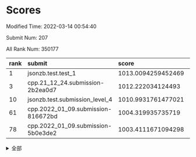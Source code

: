 # Scores

Modified Time: 2022-03-14 00:54:40

Submit Num: 207

All Rank Num: 350177

| rank |               submit               |       score        |       sigma        | pk_num |
| :--- | :--------------------------------- | :----------------- | :----------------- | :----- |
| 1    | jsonzb.test.test_1                 | 1013.0094259452469 | 0.7969366767259088 | 6766   |
| 3    | cpp.21_12_24.submission-2b2ea0d7   | 1012.222034124493  | 0.800573982611389  | 6768   |
| 10   | jsonzb.test.submission_level_4     | 1010.9931761477021 | 0.7759957044810069 | 6768   |
| 61   | cpp.2022_01_09.submission-816672bd | 1004.319935735719  | 0.7152674329987123 | 6767   |
| 78   | cpp.2022_01_09.submission-5b0e3de2 | 1003.4111671094298 | 0.7158595704219075 | 6762   |


<details>
<summary>全部</summary>

| rank |                 submit                 |       score        |       sigma        | pk_num |
| :--- | :------------------------------------- | :----------------- | :----------------- | :----- |
| 1    | jsonzb.test.test_1                     | 1013.0094259452469 | 0.7969366767259088 | 6766   |
| 2    | gobigger.level_3.submission_level_3_6  | 1012.2702647315886 | 0.797065125209208  | 6766   |
| 3    | cpp.21_12_24.submission-2b2ea0d7       | 1012.222034124493  | 0.800573982611389  | 6768   |
| 4    | gobigger.level_3.submission_level_3_38 | 1011.2519095958035 | 0.7794727253619892 | 6761   |
| 5    | gobigger.level_3.submission_level_3_27 | 1011.1789643995364 | 0.7733810501169693 | 6769   |
| 6    | gobigger.level_3.submission_level_3_9  | 1011.1528948335149 | 0.7784790419107426 | 6772   |
| 7    | gobigger.level_3.submission_level_3_48 | 1011.1178387250841 | 0.776905147966436  | 6769   |
| 8    | gobigger.level_3.submission_level_3_36 | 1011.0363616027007 | 0.775143936640075  | 6769   |
| 9    | gobigger.level_3.submission_level_3_11 | 1011.0017594376279 | 0.7754097236047734 | 6767   |
| 10   | jsonzb.test.submission_level_4         | 1010.9931761477021 | 0.7759957044810069 | 6768   |
| 11   | gobigger.level_3.submission_level_3_12 | 1010.8961231373039 | 0.7900990319981257 | 6766   |
| 12   | gobigger.level_3.submission_level_3_8  | 1010.8725216252241 | 0.7585413721563681 | 6772   |
| 13   | gobigger.level_3.submission_level_3_3  | 1010.8646286454957 | 0.7567438553768588 | 6767   |
| 14   | gobigger.level_3.submission_level_3_34 | 1010.7051790778442 | 0.7528672958184986 | 6776   |
| 15   | gobigger.level_3.submission_level_3_28 | 1010.494531251748  | 0.7654350552309017 | 6768   |
| 16   | gobigger.level_3.submission_level_3_22 | 1010.3452787384692 | 0.7610202223006468 | 6766   |
| 17   | gobigger.level_3.submission_level_3_25 | 1010.3362821161201 | 0.7655747933039427 | 6769   |
| 18   | gobigger.level_3.submission_level_3_14 | 1010.324346616866  | 0.7625903394057337 | 6765   |
| 19   | gobigger.level_3.submission_level_3_7  | 1010.3097448591117 | 0.7585312043341296 | 6766   |
| 20   | gobigger.level_3.submission_level_3_49 | 1010.1691302872694 | 0.7722513517054552 | 6764   |
| 21   | gobigger.level_3.submission_level_3_15 | 1010.1628006481444 | 0.7647802520407962 | 6764   |
| 22   | gobigger.level_3.submission_level_3_26 | 1010.1580969209606 | 0.7489392560252347 | 6767   |
| 23   | gobigger.level_3.submission_level_3_0  | 1010.1542358196718 | 0.7457114236371083 | 6771   |
| 24   | gobigger.level_3.submission_level_3_13 | 1010.1037256075736 | 0.7526537706261133 | 6768   |
| 25   | gobigger.level_3.submission_level_3_47 | 1009.9104039209776 | 0.7528812324238532 | 6771   |
| 26   | gobigger.level_3.submission_level_3_21 | 1009.8691583249403 | 0.7536360491432988 | 6768   |
| 27   | gobigger.level_3.submission_level_3_18 | 1009.868107886708  | 0.7480564948721923 | 6774   |
| 28   | gobigger.level_3.submission_level_3_24 | 1009.8510195044965 | 0.7330815778403641 | 6765   |
| 29   | gobigger.level_3.submission_level_3_30 | 1009.8403735946313 | 0.7759206276970525 | 6770   |
| 30   | gobigger.level_3.submission_level_3_42 | 1009.8392880691039 | 0.7413576898966574 | 6767   |
| 31   | gobigger.level_3.submission_level_3_46 | 1009.7828307898367 | 0.7386958217981255 | 6768   |
| 32   | gobigger.level_3.submission_level_3_31 | 1009.7555785012436 | 0.7419559027499073 | 6765   |
| 33   | gobigger.level_3.submission_level_3_37 | 1009.7553580030209 | 0.7621763572913814 | 6766   |
| 34   | gobigger.level_3.submission_level_3_4  | 1009.6699672970168 | 0.7755458984958632 | 6768   |
| 35   | gobigger.level_3.submission_level_3_45 | 1009.6342819172867 | 0.7533707910530735 | 6768   |
| 36   | gobigger.level_3.submission_level_3_10 | 1009.5990804185313 | 0.7552189138653865 | 6764   |
| 37   | gobigger.level_3.submission_level_3_44 | 1009.549538811164  | 0.7489632448514095 | 6763   |
| 38   | gobigger.level_3.submission_level_3_33 | 1009.5478296418431 | 0.739612044340891  | 6763   |
| 39   | gobigger.level_3.submission_level_3_43 | 1009.5229786411512 | 0.7798509349745036 | 6757   |
| 40   | gobigger.level_3.submission_level_3_19 | 1009.4928984769199 | 0.7417732385007092 | 6765   |
| 41   | gobigger.level_3.submission_level_3_16 | 1009.4573599965529 | 0.7415219852735699 | 6770   |
| 42   | gobigger.level_3.submission_level_3_23 | 1009.445239059734  | 0.7502478132376037 | 6768   |
| 43   | gobigger.level_3.submission_level_3_35 | 1009.3810974830062 | 0.731809953501642  | 6765   |
| 44   | gobigger.level_3.submission_level_3_5  | 1009.3131036537923 | 0.7457627925626241 | 6768   |
| 45   | gobigger.level_3.submission_level_3_41 | 1009.2513194875191 | 0.7303309861643    | 6769   |
| 46   | gobigger.level_3.submission_level_3_29 | 1009.1938555854764 | 0.7551923274194178 | 6763   |
| 47   | gobigger.level_3.submission_level_3_40 | 1009.1931664567343 | 0.7553153824069069 | 6767   |
| 48   | gobigger.level_3.submission_level_3_39 | 1009.1550312408555 | 0.7558784579520303 | 6765   |
| 49   | gobigger.level_3.submission_level_3_20 | 1009.0097730536429 | 0.7460478316516592 | 6770   |
| 50   | gobigger.level_3.submission_level_3_32 | 1008.9908021889621 | 0.7614119478905734 | 6767   |
| 51   | gobigger.level_3.submission_level_3_17 | 1008.8617611916425 | 0.7369113331427724 | 6766   |
| 52   | gobigger.level_3.submission_level_3_1  | 1008.7777395734248 | 0.7417190590111203 | 6766   |
| 53   | gobigger.level_3.submission_level_3_2  | 1008.7628197877102 | 0.7442603795690506 | 6767   |
| 54   | gobigger.level_1.submission_level_1_41 | 1005.0897186441936 | 0.7200143699220852 | 6768   |
| 55   | gobigger.level_1.submission_level_1_49 | 1004.7488248025729 | 0.7402330365577824 | 6764   |
| 56   | gobigger.level_1.submission_level_1_26 | 1004.7220118233207 | 0.7150973816121148 | 6767   |
| 57   | gobigger.level_1.submission_level_1_11 | 1004.6452285738338 | 0.7160026344171603 | 6770   |
| 58   | gobigger.level_1.submission_level_1_13 | 1004.6443773453781 | 0.7136915786272452 | 6765   |
| 59   | gobigger.level_1.submission_level_1_46 | 1004.6185214078401 | 0.7335321062576948 | 6769   |
| 60   | gobigger.level_1.submission_level_1_28 | 1004.3802822223823 | 0.7242696746970598 | 6767   |
| 61   | cpp.2022_01_09.submission-816672bd     | 1004.319935735719  | 0.7152674329987123 | 6767   |
| 62   | gobigger.level_1.submission_level_1_36 | 1004.2067349365573 | 0.7230306321077831 | 6767   |
| 63   | gobigger.level_1.submission_level_1_44 | 1004.1590614005543 | 0.74093011057469   | 6770   |
| 64   | gobigger.level_1.submission_level_1_6  | 1004.0711018343662 | 0.7189046294156433 | 6774   |
| 65   | gobigger.level_1.submission_level_1_12 | 1004.015083956613  | 0.7242047062792009 | 6769   |
| 66   | gobigger.level_1.submission_level_1_34 | 1003.9733879637687 | 0.7201341013489028 | 6759   |
| 67   | gobigger.level_1.submission_level_1_40 | 1003.7320904521032 | 0.7216112434109678 | 6768   |
| 68   | gobigger.level_1.submission_level_1_0  | 1003.69894813002   | 0.7003950762510284 | 6764   |
| 69   | gobigger.level_1.submission_level_1_23 | 1003.6974463034552 | 0.7127810533711605 | 6770   |
| 70   | gobigger.level_1.submission_level_1_18 | 1003.6895644761564 | 0.7285836720212294 | 6769   |
| 71   | gobigger.level_1.submission_level_1_33 | 1003.661850745742  | 0.7129952581193968 | 6769   |
| 72   | gobigger.level_1.submission_level_1_25 | 1003.6606342139452 | 0.7225349365116468 | 6768   |
| 73   | gobigger.level_1.submission_level_1_22 | 1003.6035299276565 | 0.723523408884227  | 6770   |
| 74   | gobigger.level_1.submission_level_1_29 | 1003.5315190909405 | 0.7107073828980556 | 6762   |
| 75   | gobigger.level_1.submission_level_1_30 | 1003.4473090293772 | 0.7183618248716108 | 6765   |
| 76   | gobigger.level_1.submission_level_1_16 | 1003.4420590236524 | 0.7232434697165168 | 6761   |
| 77   | gobigger.level_1.submission_level_1_31 | 1003.438566567647  | 0.719588994971978  | 6763   |
| 78   | cpp.2022_01_09.submission-5b0e3de2     | 1003.4111671094298 | 0.7158595704219075 | 6762   |
| 79   | gobigger.level_1.submission_level_1_32 | 1003.3524152364539 | 0.7118547346454343 | 6771   |
| 80   | gobigger.level_1.submission_level_1_4  | 1003.3111158685731 | 0.7205807214831317 | 6771   |
| 81   | gobigger.level_1.submission_level_1_1  | 1003.3054718840956 | 0.7078930110694768 | 6767   |
| 82   | gobigger.level_1.submission_level_1_9  | 1003.3037917116369 | 0.7164982417201442 | 6763   |
| 83   | gobigger.level_1.submission_level_1_7  | 1003.2502228399683 | 0.6973267034390984 | 6764   |
| 84   | gobigger.level_1.submission_level_1_10 | 1003.2235539121706 | 0.7162847438584667 | 6768   |
| 85   | gobigger.level_1.submission_level_1_48 | 1003.2098216130756 | 0.7175502791867661 | 6770   |
| 86   | gobigger.level_1.submission_level_1_17 | 1003.1546974257963 | 0.7169739006218815 | 6764   |
| 87   | gobigger.level_1.submission_level_1_45 | 1003.0736730348999 | 0.720912037572596  | 6766   |
| 88   | gobigger.level_1.submission_level_1_39 | 1002.9991280873169 | 0.7189885204037699 | 6763   |
| 89   | gobigger.level_1.submission_level_1_20 | 1002.9961104407204 | 0.7075678917435696 | 6771   |
| 90   | gobigger.level_1.submission_level_1_19 | 1002.9536959678139 | 0.7215448109947141 | 6769   |
| 91   | gobigger.level_1.submission_level_1_21 | 1002.8825878348579 | 0.7203786349768722 | 6768   |
| 92   | gobigger.level_1.submission_level_1_3  | 1002.8536752230941 | 0.722406247889652  | 6766   |
| 93   | gobigger.level_1.submission_level_1_15 | 1002.8419071744333 | 0.7261109646207636 | 6768   |
| 94   | gobigger.level_1.submission_level_1_43 | 1002.7655572097055 | 0.7193757168207002 | 6768   |
| 95   | gobigger.level_1.submission_level_1_35 | 1002.6646399508378 | 0.7155862874612126 | 6766   |
| 96   | gobigger.level_1.submission_level_1_8  | 1002.6598608453563 | 0.709426256447277  | 6770   |
| 97   | gobigger.level_1.submission_level_1_24 | 1002.5615216757777 | 0.7070457949111136 | 6767   |
| 98   | gobigger.level_1.submission_level_1_14 | 1002.5190646382089 | 0.7061523838707411 | 6767   |
| 99   | gobigger.level_1.submission_level_1_47 | 1002.4920402176075 | 0.7147138467752246 | 6766   |
| 100  | gobigger.level_1.submission_level_1_5  | 1002.3950555546539 | 0.7112768270123396 | 6769   |
| 101  | gobigger.level_1.submission_level_1_2  | 1002.2316361865821 | 0.7155557806895999 | 6768   |
| 102  | gobigger.level_1.submission_level_1_38 | 1001.9946552673139 | 0.7135598243858675 | 6768   |
| 103  | gobigger.level_1.submission_level_1_42 | 1001.8835221646342 | 0.7164066489835733 | 6768   |
| 104  | gobigger.level_1.submission_level_1_27 | 1001.8771581206419 | 0.7107346346172856 | 6770   |
| 105  | gobigger.level_1.submission_level_1_37 | 1001.6904353029405 | 0.7112579432192278 | 6762   |
| 106  | gobigger.random.submission_random_45   | 997.2989401576496  | 0.7026384679174428 | 6770   |
| 107  | gobigger.random.submission_random_9    | 997.2637569018806  | 0.7063269280566864 | 6761   |
| 108  | gobigger.random.submission_random_28   | 997.2320399477273  | 0.7046930806803915 | 6763   |
| 109  | gobigger.random.submission_random_5    | 996.9847804288844  | 0.705805306969059  | 6767   |
| 110  | gobigger.random.submission_random_18   | 996.9841962496214  | 0.7007609515409396 | 6765   |
| 111  | gobigger.random.submission_random_29   | 996.8553558751951  | 0.705068836913674  | 6766   |
| 112  | gobigger.random.submission_random_39   | 996.8370997392487  | 0.7063408708430584 | 6762   |
| 113  | gobigger.random.submission_random_24   | 996.7990745704183  | 0.7153202157943565 | 6770   |
| 114  | gobigger.random.submission_random_47   | 996.7538568195257  | 0.7132437244080334 | 6766   |
| 115  | gobigger.random.submission_random_0    | 996.6906892507019  | 0.702327094180866  | 6770   |
| 116  | gobigger.random.submission_random_48   | 996.5964233419935  | 0.6989936063924812 | 6771   |
| 117  | gobigger.random.submission_random_17   | 996.5581916480072  | 0.6923137921068598 | 6762   |
| 118  | gobigger.random.submission_random_33   | 996.4972830497665  | 0.7049607559060828 | 6762   |
| 119  | gobigger.random.submission_random_7    | 996.4943840190667  | 0.7090154875731647 | 6764   |
| 120  | gobigger.random.submission_random_14   | 996.4605225498927  | 0.7119441299134713 | 6768   |
| 121  | gobigger.random.submission_random_15   | 996.4532745509597  | 0.7198135684675775 | 6764   |
| 122  | gobigger.random.submission_random_12   | 996.4517757755931  | 0.7094889325280429 | 6768   |
| 123  | gobigger.random.submission_random_37   | 996.4144669874468  | 0.7039137280730062 | 6763   |
| 124  | gobigger.random.submission_random_32   | 996.3371582976442  | 0.712817695001279  | 6769   |
| 125  | gobigger.random.submission_random_1    | 996.2117609697804  | 0.7139926763495046 | 6766   |
| 126  | gobigger.random.submission_random_3    | 996.2090684969198  | 0.7038081510575375 | 6768   |
| 127  | gobigger.random.submission_random_34   | 996.1979663420843  | 0.7165561136365602 | 6769   |
| 128  | gobigger.random.submission_random_40   | 996.165582378756   | 0.7241174253458429 | 6770   |
| 129  | gobigger.random.submission_random_36   | 996.1508327922302  | 0.7098756510786203 | 6768   |
| 130  | gobigger.random.submission_random_10   | 996.0437494157443  | 0.7201308699521884 | 6765   |
| 131  | gobigger.random.submission_random_43   | 996.017577806072   | 0.7201049345132862 | 6761   |
| 132  | gobigger.random.submission_random_49   | 996.0143686757693  | 0.7133171524044399 | 6766   |
| 133  | gobigger.random.submission_random_6    | 995.9734976489153  | 0.7262589231281682 | 6769   |
| 134  | gobigger.random.submission_random_19   | 995.9584479699208  | 0.7000615382931286 | 6766   |
| 135  | gobigger.random.submission_random_26   | 995.8426262121862  | 0.7062498451613707 | 6765   |
| 136  | gobigger.random.submission_random_25   | 995.8240586408953  | 0.712526809164658  | 6770   |
| 137  | gobigger.random.submission_random_2    | 995.7923114792571  | 0.7078428540338442 | 6766   |
| 138  | gobigger.random.submission_random_41   | 995.7787271241426  | 0.7030294966411055 | 6769   |
| 139  | gobigger.random.submission_random_4    | 995.7477129288543  | 0.719361466284036  | 6767   |
| 140  | gobigger.random.submission_random_23   | 995.6689694886373  | 0.7156367592767455 | 6767   |
| 141  | gobigger.random.submission_random_21   | 995.66206937904    | 0.725382116568757  | 6770   |
| 142  | gobigger.random.submission_random_22   | 995.6037696302951  | 0.7125465515676455 | 6766   |
| 143  | gobigger.random.submission_random_42   | 995.5757707389922  | 0.7054109066782901 | 6759   |
| 144  | gobigger.random.submission_random_31   | 995.4520186737227  | 0.7328217038756412 | 6764   |
| 145  | gobigger.random.submission_random_11   | 995.4384629852718  | 0.723848819428505  | 6764   |
| 146  | gobigger.random.submission_random_30   | 995.3576700213223  | 0.7108415981491512 | 6763   |
| 147  | gobigger.random.submission_random_38   | 995.3132321825777  | 0.7166578879880757 | 6769   |
| 148  | gobigger.random.submission_random_13   | 995.2255293716566  | 0.7230112041597316 | 6766   |
| 149  | gobigger.random.submission_random_20   | 995.1903306765417  | 0.7090282447928137 | 6761   |
| 150  | gobigger.random.submission_random_35   | 995.1412336459766  | 0.7127968119112581 | 6762   |
| 151  | gobigger.random.submission_random_8    | 995.0522157737457  | 0.7262624268835217 | 6764   |
| 152  | gobigger.random.submission_random_27   | 995.0173352495779  | 0.7102209844943901 | 6768   |
| 153  | gobigger.random.submission_random_16   | 994.7375122906288  | 0.7202549258701366 | 6771   |
| 154  | gobigger.random.submission_random_44   | 994.3643256343072  | 0.7205618966528524 | 6764   |
| 155  | gobigger.random.submission_random_46   | 994.2509234339459  | 0.7025976431743725 | 6759   |
| 156  | gobigger.level_2.submission_level_2_34 | 993.696997036929   | 0.7321437489008985 | 6759   |
| 157  | gobigger.level_2.submission_level_2_14 | 993.6540054094653  | 0.74185995986123   | 6765   |
| 158  | gobigger.level_2.submission_level_2_40 | 993.5795582739341  | 0.7208918116826254 | 6771   |
| 159  | gobigger.level_2.submission_level_2_38 | 993.5593691899841  | 0.7352226837238313 | 6759   |
| 160  | gobigger.level_2.submission_level_2_46 | 993.5353391703411  | 0.7357665221434133 | 6764   |
| 161  | gobigger.level_2.submission_level_2_45 | 993.474116849058   | 0.7366753529682875 | 6766   |
| 162  | gobigger.level_2.submission_level_2_29 | 993.402563703604   | 0.7404204946905972 | 6763   |
| 163  | gobigger.level_2.submission_level_2_24 | 993.3888231619496  | 0.7469977331384935 | 6768   |
| 164  | gobigger.level_2.submission_level_2_47 | 993.3541973165542  | 0.7244027172433568 | 6771   |
| 165  | gobigger.level_2.submission_level_2_23 | 993.2448615816285  | 0.7377854448836957 | 6771   |
| 166  | gobigger.level_2.submission_level_2_26 | 993.1893039242201  | 0.7406744291740166 | 6764   |
| 167  | gobigger.level_2.submission_level_2_28 | 993.1610782344713  | 0.7305733776474107 | 6766   |
| 168  | gobigger.level_2.submission_level_2_48 | 993.0635192525275  | 0.7501690515439051 | 6764   |
| 169  | gobigger.level_2.submission_level_2_35 | 993.0042803372924  | 0.7450040871821842 | 6765   |
| 170  | gobigger.level_2.submission_level_2_2  | 992.9326243821802  | 0.7390338958793183 | 6769   |
| 171  | gobigger.level_2.submission_level_2_37 | 992.8513027189558  | 0.7328674909257088 | 6764   |
| 172  | gobigger.level_2.submission_level_2_21 | 992.6547569774797  | 0.7449856590016378 | 6770   |
| 173  | gobigger.level_2.submission_level_2_4  | 992.5897027909073  | 0.7287986860077628 | 6765   |
| 174  | gobigger.level_2.submission_level_2_0  | 992.5444304877626  | 0.7319497557093919 | 6771   |
| 175  | gobigger.level_2.submission_level_2_42 | 992.4557791430851  | 0.7490093555624323 | 6770   |
| 176  | gobigger.level_2.submission_level_2_11 | 992.4070832105157  | 0.7443287919426502 | 6769   |
| 177  | gobigger.level_2.submission_level_2_30 | 992.3695624579744  | 0.7556443458676013 | 6769   |
| 178  | gobigger.level_2.submission_level_2_49 | 992.311181224808   | 0.7398276589985856 | 6765   |
| 179  | gobigger.level_2.submission_level_2_22 | 992.294408352034   | 0.7290481682681826 | 6771   |
| 180  | gobigger.level_2.submission_level_2_3  | 992.2202861151592  | 0.7427135548196845 | 6767   |
| 181  | gobigger.level_2.submission_level_2_10 | 992.19413681579    | 0.7405049113086191 | 6766   |
| 182  | gobigger.level_2.submission_level_2_32 | 992.1640882397892  | 0.7499704600705297 | 6770   |
| 183  | gobigger.level_2.submission_level_2_33 | 991.9555687110204  | 0.7543195489884693 | 6762   |
| 184  | gobigger.level_2.submission_level_2_5  | 991.9249565477345  | 0.7484573514644963 | 6767   |
| 185  | gobigger.level_2.submission_level_2_15 | 991.9011329984339  | 0.7404656683826312 | 6770   |
| 186  | gobigger.level_2.submission_level_2_31 | 991.7753789018321  | 0.7526041044137404 | 6765   |
| 187  | gobigger.level_2.submission_level_2_6  | 991.7607659492728  | 0.7447909365788506 | 6760   |
| 188  | gobigger.level_2.submission_level_2_25 | 991.424124585975   | 0.7553043695657696 | 6768   |
| 189  | gobigger.level_2.submission_level_2_12 | 991.4079886971409  | 0.7836763389092104 | 6765   |
| 190  | gobigger.level_2.submission_level_2_36 | 991.3992301193683  | 0.7625527098239576 | 6770   |
| 191  | gobigger.level_2.submission_level_2_16 | 991.3865276797196  | 0.7635971413530274 | 6765   |
| 192  | gobigger.level_2.submission_level_2_9  | 991.3391711933535  | 0.752525874089731  | 6769   |
| 193  | gobigger.level_2.submission_level_2_20 | 991.3013904137061  | 0.7567378828010082 | 6767   |
| 194  | gobigger.level_2.submission_level_2_19 | 991.280489918998   | 0.7605394721712554 | 6770   |
| 195  | gobigger.level_2.submission_level_2_17 | 991.1890928663684  | 0.756960090771669  | 6769   |
| 196  | gobigger.level_2.submission_level_2_1  | 991.0013860742099  | 0.7788734650192422 | 6769   |
| 197  | gobigger.level_2.submission_level_2_43 | 990.9140934863723  | 0.7569526477671862 | 6768   |
| 198  | gobigger.level_2.submission_level_2_7  | 990.7171206710534  | 0.7555948271223479 | 6764   |
| 199  | gobigger.level_2.submission_level_2_27 | 990.7141709294629  | 0.777791559756504  | 6769   |
| 200  | gobigger.level_2.submission_level_2_8  | 990.6530825702761  | 0.7543410180971863 | 6773   |
| 201  | gobigger.level_2.submission_level_2_44 | 990.4312426511883  | 0.7821354752761733 | 6766   |
| 202  | gobigger.level_2.submission_level_2_18 | 990.3441418914718  | 0.7595153003461651 | 6767   |
| 203  | gobigger.level_2.submission_level_2_41 | 990.2990061596616  | 0.749443519491377  | 6764   |
| 204  | gobigger.level_2.submission_level_2_39 | 990.2863210794063  | 0.7664255708005198 | 6767   |
| 205  | gobigger.level_2.submission_level_2_13 | 990.1819412391349  | 0.7571693261302533 | 6766   |
| 206  | gobigger.none.submission_none_1        | 975.8090112776624  | 1.4649497956766955 | 6766   |
| 207  | gobigger.none.submission_none_0        | 975.3438449099935  | 1.5544997678326924 | 6768   |

</details>